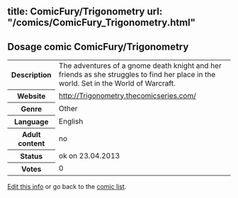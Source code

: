 title: ComicFury/Trigonometry
url: "/comics/ComicFury_Trigonometry.html"
---
Dosage comic ComicFury/Trigonometry
-----------------------------------------

<p id="msg"></p>
<script type="text/javascript">
if (window.location.search === '?edit_info_mail=sent_ok') {
  var elem = document.getElementById("msg");
  elem.innerHTML = 'Edited information sucessfully sent.';
  elem.className = 'ok';
}
</script>
<table class="comicinfo">
<tr>
<th>Description</th><td>The adventures of a gnome death knight and her friends as she struggles to find her place in the world. Set in the World of Warcraft.</td>
</tr>
<tr>
<th>Website</th><td><a href="http://Trigonometry.thecomicseries.com/">http://Trigonometry.thecomicseries.com/</a></td>
</tr>
<tr>
<th>Genre</th><td>Other</td>
</tr>
<tr>
<th>Language</th><td>English</td>
</tr>
<tr>
<th>Adult content</th><td>no</td>
</tr>
<tr>
<th>Status</th><td>ok on 23.04.2013</td>
</tr>
<tr>
<th>Votes</th><td>0</td>
</tr>
</table>

[Edit this info](ComicFury_Trigonometry_edit.html) or go back to the [comic list](../comic-index.html).
